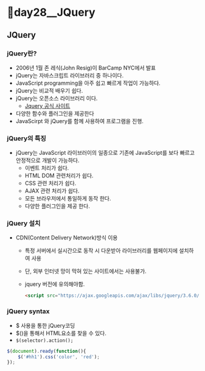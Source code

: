 # 📢day28__JQuery

## JQuery



### jQuery란?

- 2006년 1월 존 레식(John Resig)이 BarCamp NYC에서 발표
- jQuery는 자바스크립트 라이브러리 중 하나이다.
- JavaScript programming을 아주 쉽고 빠르게 작업이 가능하다.
- jQuery는 비교적 배우기 쉽다.
- jQuery는 오픈소스 라이브러리 이다.
  - [Jquery 공식 사이트](http://www.jquery.org)
- 다양한 함수와 플러그인을 제공한다
- JavaScirpt 와 jQuery를 함께 사용하여 프로그램을 진행.



### jQuery의 특징

- jQuery는 JavaScript 라이브러이의 일종으로 기존에 JavaScript를 보다 빠르고 안정적으로 개발이 가능하다.
  - 이벤트 처리가 쉽다.
  - HTML DOM 관련처리가 쉽다.
  - CSS 관련 처리가 쉽다.
  - AJAX 관련 처리가 쉽다.
  - 모든 브라우저에서 통일하게 동작 한다.
  - 다양한 플러그인을 제공 한다.

### jQuery 설치

- CDN(Content Delivery Network)방식 이용

  - 특정 서버에서 실시간으로 동작 시 다운받아 라이브러리를 웹페이지에 설치하여 사용

  - 단, 외부 인터넷 망이 막혀 있는 사이트에서는 사용불가.

  - jquery 버전에 유의해야함.

    ```html
    <script src="https://ajax.googleapis.com/ajax/libs/jquery/3.6.0/jquery.min.js"></script>
    ```

    

### jQuery syntax

- $ 사용을 통한 jQuery코딩
- $()을 통해서 HTML요소를 찾을 수 있다.
- `$(selector).action();`

```javascript
$(document).ready(function(){
	$('#hh1').css('color', 'red');
});
```

